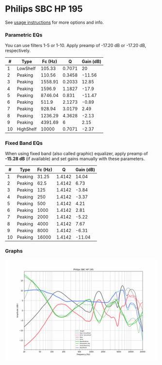 # Philips SBC HP 195
See [usage instructions](https://github.com/jaakkopasanen/AutoEq#usage) for more options and info.

### Parametric EQs
You can use filters 1-5 or 1-10. Apply preamp of -17.20 dB or -17.20 dB, respectively.

|   # | Type      |   Fc (Hz) |      Q |   Gain (dB) |
|-----|-----------|-----------|--------|-------------|
|   1 | LowShelf  |    105.33 | 0.7071 |       20    |
|   2 | Peaking   |    110.56 | 0.3458 |      -11.56 |
|   3 | Peaking   |   1558.91 | 0.2033 |       12.85 |
|   4 | Peaking   |   1596.9  | 1.1827 |      -17.9  |
|   5 | Peaking   |   8746.04 | 0.831  |      -11.47 |
|   6 | Peaking   |    511.9  | 2.1273 |       -0.89 |
|   7 | Peaking   |    928.94 | 3.0179 |        2.49 |
|   8 | Peaking   |   1236.29 | 4.3628 |       -2.13 |
|   9 | Peaking   |   4391.69 | 6      |        2.15 |
|  10 | HighShelf |  10000    | 0.7071 |       -2.37 |

### Fixed Band EQs
When using fixed band (also called graphic) equalizer, apply preamp of **-15.28 dB** (if available) and set gains manually with these parameters.

|   # | Type    |   Fc (Hz) |      Q |   Gain (dB) |
|-----|---------|-----------|--------|-------------|
|   1 | Peaking |     31.25 | 1.4142 |       14.04 |
|   2 | Peaking |     62.5  | 1.4142 |        6.73 |
|   3 | Peaking |    125    | 1.4142 |       -3.84 |
|   4 | Peaking |    250    | 1.4142 |       -3.37 |
|   5 | Peaking |    500    | 1.4142 |        4.21 |
|   6 | Peaking |   1000    | 1.4142 |        2.81 |
|   7 | Peaking |   2000    | 1.4142 |       -5.22 |
|   8 | Peaking |   4000    | 1.4142 |        7.67 |
|   9 | Peaking |   8000    | 1.4142 |       -6.31 |
|  10 | Peaking |  16000    | 1.4142 |      -11.04 |

### Graphs
![](./Philips%20SBC%20HP%20195.png)
